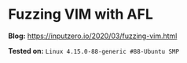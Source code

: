 # Fuzzing VIM with AFL
<b>Blog:</b> https://inputzero.io/2020/03/fuzzing-vim.html

<b>Tested on:</b> `Linux 4.15.0-88-generic #88-Ubuntu SMP`
